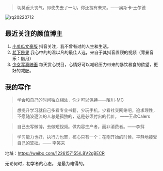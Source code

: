 > 切莫垂头丧气，即使失去了一切，你还握有未来。——奥斯卡·王尔德

![rq20220712](http://wrdoc.iotop.work/jianxue/rq20220712.jpg)





## 最近关注的颜值博主

1. [小瓜瓜文豪版](https://weibo.com/u/2789113171) 抖音关注，我不曾有过的人生和生活。
2. [希下是果](https://weibo.com/ZzTHui) 我心中的的温以凡的最佳人选，来自于其抖音置顶的视频（背景音乐：借月）
3. [少女写真映画](https://weibo.com/u/6524978930) 每天赏心悦目，心情好可以减轻压力带来的暴饮暴食的欲望，更好的减肥。



## 我的写作

> 学会和自己的时间独立相处，你才可以保持——陌川-MC

> 想提升学习就自己多看专业书籍，少玩手机，少看社交网络吧。追求理性，不愿随波逐流的人总是孤独的，这是必须付出的代价。 ——王盐Calers

> 自己去写微博，去做短视频。做内容生产者，而非消费者。——李鲆

> 学习能力也好，执行力也罢，核心只有一个：在刚开始的时候，平静地接受自己的笨拙。—— 李笑来 



地址：https://weibo.com/1226157155/LBV2gBECR



无论何时，初学者的心态， 是最为难得的。
































